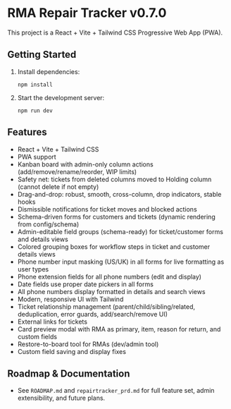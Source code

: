 # RMA Repair Tracker v0.7.0

This project is a React + Vite + Tailwind CSS Progressive Web App (PWA).

## Getting Started

1. Install dependencies:
   ```
   npm install
   ```
2. Start the development server:
   ```
   npm run dev
   ```



## Features
- React + Vite + Tailwind CSS
- PWA support
- Kanban board with admin-only column actions (add/remove/rename/reorder, WIP limits)
- Safety net: tickets from deleted columns moved to Holding column (cannot delete if not empty)
- Drag-and-drop: robust, smooth, cross-column, drop indicators, stable hooks
- Dismissible notifications for ticket moves and blocked actions
- Schema-driven forms for customers and tickets (dynamic rendering from config/schema)
- Admin-editable field groups (schema-ready) for ticket/customer forms and details views
- Colored grouping boxes for workflow steps in ticket and customer details views
- Phone number input masking (US/UK) in all forms for live formatting as user types
- Phone extension fields for all phone numbers (edit and display)
- Date fields use proper date pickers in all forms
- All phone numbers display formatted in details and search views
- Modern, responsive UI with Tailwind
- Ticket relationship management (parent/child/sibling/related, deduplication, error guards, add/search/remove UI)
- External links for tickets
- Card preview modal with RMA as primary, item, reason for return, and custom fields
- Restore-to-board tool for RMAs (dev/admin tool)
- Custom field saving and display fixes


## Roadmap & Documentation
- See `ROADMAP.md` and `repairtracker_prd.md` for full feature set, admin extensibility, and future plans.
